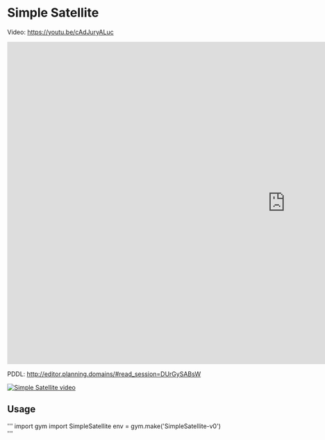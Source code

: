 # Simple Satellite

Video: https://youtu.be/cAdJuryALuc
<iframe width="1280" height="742" src="https://www.youtube.com/embed/cAdJuryALuc" title="YouTube video player" frameborder="0" allow="accelerometer; autoplay; clipboard-write; encrypted-media; gyroscope; picture-in-picture" allowfullscreen></iframe>



PDDL: http://editor.planning.domains/#read_session=DUrGySABsW

[![Simple Satellite video](http://img.youtube.com/vi/cAdJuryALuc/0.jpg)](http://www.youtube.com/watch?v=cAdJuryALuc)


<!-- ## Instalation 
```
git clone https://github.com/GonzaloMo/REMPS.git 
cd SimpleSatellite
pip3 install -e .
``` -->
## Usage
'''
import gym
import SimpleSatellite
env = gym.make('SimpleSatellite-v0')
'''